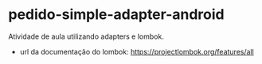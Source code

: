 # pedido-simple-adapter-android
Atividade de aula utilizando adapters e lombok.
- url da documentação do lombok: https://projectlombok.org/features/all
